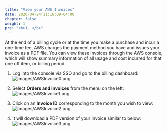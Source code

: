 ```yaml
---
title: "View your AWS Invoices"
date: 2020-04-24T11:16:09-04:00
chapter: false
weight: 1
pre: "<b>1. </b>"
---
```


At the end of a billing cycle or at the time you make a purchase and incur a one-time fee, AWS charges the payment method you have and issues your invoice as a PDF file. You can view these invoices through the AWS console, which will show summary information of all usage and cost incurred for that one off item, or billing period.

1. Log into the console via SSO and go to the billing dashboard:
![Images/AWSInvoice0.png](/Cost/100_4_Cost_and_Usage_Analysis/Images/AWSInvoice0.png)

2. Select **Orders and invoices** from the menu on the left:
![Images/AWSInvoice1.png](/Cost/100_4_Cost_and_Usage_Analysis/Images/AWSInvoice1.png)

3. Click on an **Invoice ID** corresponding to the month you wish to view:
![Images/AWSInvoice2.png](/Cost/100_4_Cost_and_Usage_Analysis/Images/AWSInvoice2.png)

4. It will download a PDF version of your invoice similar to below:
![Images/AWSInvoice3.png](/Cost/100_4_Cost_and_Usage_Analysis/Images/AWSInvoice3.png)
